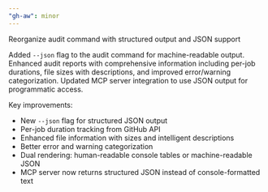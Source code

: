 ```yaml
---
"gh-aw": minor
---
```


Reorganize audit command with structured output and JSON support

Added `--json` flag to the audit command for machine-readable output. Enhanced audit reports with comprehensive information including per-job durations, file sizes with descriptions, and improved error/warning categorization. Updated MCP server integration to use JSON output for programmatic access.

Key improvements:
- New `--json` flag for structured JSON output
- Per-job duration tracking from GitHub API
- Enhanced file information with sizes and intelligent descriptions
- Better error and warning categorization
- Dual rendering: human-readable console tables or machine-readable JSON
- MCP server now returns structured JSON instead of console-formatted text
